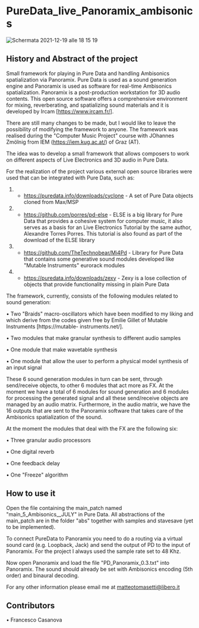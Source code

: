 # PureData_live_Panoramix_ambisonics

![Schermata 2021-12-19 alle 18 15 19](https://user-images.githubusercontent.com/79996126/146684207-003801e5-def1-442b-bd87-d53b14bccfa3.png)
 
**History and Abstract of the project**
-----------------------------------------------------------------------------------------------------------------------------------------------------------------

Small framework for playing in Pure Data and handling Ambisonics spatialization via Panoramix.
Pure Data is used as a sound generation engine and Panoramix is used as software for real-time Ambisonics spatialization. 
Panoramix is a post-production workstation for 3D audio contents. This open source software offers a comprehensive environment for mixing, reverberating, and spatializing sound materials and it is developed by Ircam [https://www.ircam.fr/].

There are still many changes to be made, but I would like to leave the possibility of modifying the framework to anyone.
The framework was realised during the "Computer Music Project" course with JOhannes Zmölnig from IEM (https://iem.kug.ac.at/) of Graz (AT).

The idea was to develop a small framework that allows composers to work on different aspects of Live Electronics and 3D audio in Pure Data.

For the realization of the project various external open source libraries were used that can be integrated with Pure Data, such as:
1) - https://puredata.info/downloads/cyclone - A set of Pure Data objects cloned from Max/MSP
2) - https://github.com/porres/pd-else - ELSE is a big library for Pure Data that provides a cohesive system for computer music, it also serves as a basis for an Live Electronics Tutorial by the same author, Alexandre Torres Porres. This tutorial is also found as part of the download of the ELSE library
3) - https://github.com/TheTechnobear/Mi4Pd - Library for Pure Data that contains some generative sound modules developed like "Mutable Instruments" eurorack modules
4) - https://puredata.info/downloads/zexy - Zexy is a lose collection of objects that provide functionality missing in plain Pure Data


The framework, currently, consists of the following modules related to sound generation: 

• Two "Braids" macro-oscillators which have been modified to my liking and which derive from the codes given free by Emilie Gillet of Mutable Instruments [https://mutable- instruments.net/].

• Two modules that make granular synthesis to different audio samples

• One module that make wavetable synthesis
     
• One module that allow the user to perform a physical model synthesis of an input signal

These 6 sound generation modules in turn can be sent, through send/receive objects, to other 6 modules that act more as FX. At the moment we have a total of 6 modules for sound generation and 6 modules for processing the generated signal and all these send/receive objects are managed by an audio matrix.
Furthermore, in the audio matrix, we have the 16 outputs that are sent to the Panoramix software that takes care of the Ambisonics spatialization of the sound.

At the moment the modules that deal with the FX are the following six:

• Three granular audio processors 

• One digital reverb

• One feedback delay

• One "Freeze" algorithm

**How to use it**
-----------------------------------------------------------------------------------------------------------------------------------------------------------------
Open the file containing the main_patch named "main_5_Ambisonics__JULY" in Pure Data.
All abstractions of the main_patch are in the folder "abs" together with samples and stavesave (yet to be implemented).

To connect PureData to Panoramix you need to do a routing via a virtual sound card (e.g. Loopback, Jack) and send the output of PD to the input of Panoramix.
For the project I always used the sample rate set to 48 Khz.

Now open Panoramix and load the file "PD_Panoramix_0.3.txt" into Panoramix.
The sound should already be set with Ambisonics encoding (5th order) and binaural decoding.

For any other information please email me at matteotomasetti@libero.it


**Contributors**
-----------------------------------------------------------------------------------------------------------------------------------------------------------------
• Francesco Casanova

